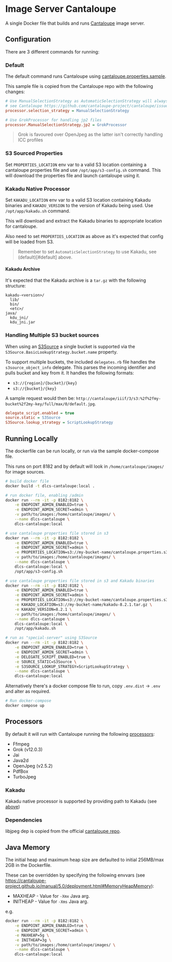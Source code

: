 # Image Server Cantaloupe

A single Docker file that builds and runs [Cantaloupe](https://cantaloupe-project.github.io/) image server.

## Configuration

There are 3 different commands for running:

### Default

The default command runs Cantaloupe using [cantaloupe.properties.sample](cantaloupe.properties.sample).

This sample file is copied from the Cantaloupe repo with the following changes:

```ini
# Use ManualSelectionStrategy as AutomaticSelectionStrategy will always try and use Kakadu, 
# see Cantaloupe https://github.com/cantaloupe-project/cantaloupe/issues/559
processor.selection_strategy = ManualSelectionStrategy

# Use GrokProcessor for handling jp2 files
processor.ManualSelectionStrategy.jp2 = GrokProcessor
```

> Grok is favoured over OpenJpeg as the latter isn't correctly handling ICC profiles

### S3 Sourced Properties

Set `PROPERTIES_LOCATION` env var to a valid S3 location containing a cantaloupe properties file and use `/opt/app/s3-config.sh` command. This will download the properties file and launch cantaloupe using it.

### Kakadu Native Processor

Set `KAKADU_LOCATION` env var to a valid S3 location containing Kakadu binaries and `KAKADU_VERSION` to the version of Kakadu being used. Use `/opt/app/kakadu.sh` command. 

This will download and extract the Kakadu binaries to appropriate location for cantaloupe.

Also need to set `PROPERTIES_LOCATION` as above as it's expected that config will be loaded from S3.

> Remember to set `AutomaticSelectionStrategy` to use Kakadu, see (default)[#default] above.

#### Kakadu Archive

It's expected that the Kakadu archive is a `tar.gz` with the following structure:

```
kakadu-<version>/
  lib/
  bin/
  <etc>/
java/
  kdu_jni/
  kdu_jni.jar
```

### Handling Multiple S3 bucket sources

When using an [S3Source](https://cantaloupe-project.github.io/manual/5.0/sources.html#S3Source) a single bucket is supported via the `S3Source.BasicLookupStrategy.bucket.name` property.

To support multiple buckets, the included `delegates.rb` file handles the `s3source_object_info` delegate. This parses the incoming identifier and pulls bucket and key from it. It handles the following formats:

* `s3://{region}/{bucket}/{key}`
* `s3://{bucket}/{key}`

A sample request would then be: `http://cantaloupe/iiif/3/s3:%2f%2fmy-bucket%2f2my-key/full/max/0/default.jpg`.

```ini
delegate_script.enabled = true
source.static = S3Source
S3Source.lookup_strategy = ScriptLookupStrategy
```

## Running Locally

The dockerfile can be run locally, or run via the sample docker-compose file.

This runs on port 8182 and by default will look in `/home/cantaloupe/images/` for image sources.

```bash
# build docker file
docker build -t dlcs-cantaloupe:local .

# run docker file, enabling /admin
docker run --rm -it -p 8182:8182 \
    -e ENDPOINT_ADMIN_ENABLED=true \
    -e ENDPOINT_ADMIN_SECRET=admin \
    -v path/to/images:/home/cantaloupe/images/ \
    --name dlcs-cantaloupe \
    dlcs-cantaloupe:local

# use cantaloupe properties file stored in s3
docker run --rm -it -p 8182:8182 \
    -e ENDPOINT_ADMIN_ENABLED=true \
    -e ENDPOINT_ADMIN_SECRET=admin \
    -e PROPERTIES_LOCATION=s3://my-bucket-name/cantaloupe.properties.s3 \
    -v path/to/images:/home/cantaloupe/images/ \
    --name dlcs-cantaloupe \
    dlcs-cantaloupe:local \
    /opt/app/s3-config.sh

# use cantaloupe properties file stored in s3 and Kakadu binaries
docker run --rm -it -p 8182:8182 \
    -e ENDPOINT_ADMIN_ENABLED=true \
    -e ENDPOINT_ADMIN_SECRET=admin \
    -e PROPERTIES_LOCATION=s3://my-bucket-name/cantaloupe.properties.s3 \
    -e KAKADU_LOCATION=s3://my-bucket-name/kakadu-8.2.1.tar.gz \
    -e KAKADU_VERSION=8.2.1 \
    -v path/to/images:/home/cantaloupe/images/ \
    --name dlcs-cantaloupe \
    dlcs-cantaloupe:local \
    /opt/app/kakadu.sh

# run as "special-server" using S3Source
docker run --rm -it -p 8182:8182 \
    -e ENDPOINT_ADMIN_ENABLED=true \
    -e ENDPOINT_ADMIN_SECRET=admin \
    -e DELEGATE_SCRIPT_ENABLED=true \
    -e SOURCE_STATIC=S3Source \
    -e S3SOURCE_LOOKUP_STRATEGY=ScriptLookupStrategy \
    --name dlcs-cantaloupe \
    dlcs-cantaloupe:local
```

Alternatively there's a docker compose file to run, copy `.env.dist` -> `.env` and alter as required.

```bash
# Run docker-compose
docker compose up
```

## Processors

By default it will run with Cantaloupe running the following [processors](https://cantaloupe-project.github.io/manual/5.0/processors.html):

* Ffmpeg
* Grok (v12.0.3)
* Jai
* Java2d
* OpenJpeg (v2.5.2)
* PdfBox
* TurboJpeg

### Kakadu

Kakadu native processor is supported by providing path to Kakadu (see [above](#kakadu-native-processor))

### Dependencies

libjpeg dep is copied from the official [cantaloupe repo](https://github.com/cantaloupe-project/cantaloupe/tree/develop/docker/Linux-JDK11/image_files/libjpeg-turbo/lib64).

## Java Memory 

The initial heap and maximum heap size are defaulted to initial 256MB/max 2GB in the Dockerfile.

These can be overridden by specifying the following envvars (see https://cantaloupe-project.github.io/manual/5.0/deployment.html#MemoryHeapMemory):

* MAXHEAP - Value for `-Xmx` Java arg.
* INITHEAP - Value for `-Xms` Java arg.

e.g.

```bash
docker run --rm -it -p 8182:8182 \
    -e ENDPOINT_ADMIN_ENABLED=true \
    -e ENDPOINT_ADMIN_SECRET=admin \
    -e MAXHEAP=5g \
    -e INITHEAP=3g \
    -v path/to/images:/home/cantaloupe/images/ \
    --name dlcs-cantaloupe \
    dlcs-cantaloupe:local
```
